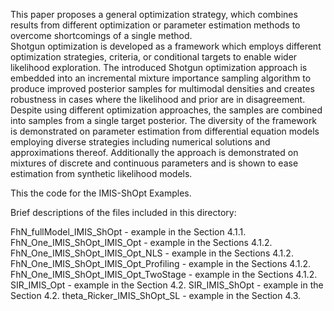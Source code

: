 
This paper proposes a general optimization strategy, which combines results from different optimization or parameter estimation methods to overcome shortcomings of a single method.  
Shotgun optimization is developed as a framework which employs different optimization strategies, criteria, or conditional targets to enable wider likelihood exploration.  The introduced Shotgun optimization approach is embedded into an incremental mixture importance sampling algorithm to produce improved posterior samples for multimodal densities and creates robustness in cases where the likelihood and prior are in disagreement.  Despite using different optimization approaches, the samples are combined into samples from a single target posterior.   The diversity of the framework is demonstrated on parameter estimation from differential equation models employing diverse strategies including numerical solutions and approximations thereof.  Additionally the approach is demonstrated on mixtures of discrete and continuous parameters and is shown to ease estimation from synthetic likelihood models. 


This the code for the IMIS-ShOpt Examples.





Brief descriptions of the files included in this directory:

FhN_fullModel_IMIS_ShOpt               - example in the Section 4.1.1. 
FhN_One_IMIS_ShOpt_IMIS_Opt            - example in the Sections 4.1.2.
FhN_One_IMIS_ShOpt_IMIS_Opt_NLS        - example in the Sections 4.1.2.
FhN_One_IMIS_ShOpt_IMIS_Opt_Profiling  - example in the Sections 4.1.2.
FhN_One_IMIS_ShOpt_IMIS_Opt_TwoStage   - example in the Sections 4.1.2.
SIR_IMIS_Opt                           - example in the Section 4.2.
SIR_IMIS_ShOpt                         - example in the Section 4.2.
theta_Ricker_IMIS_ShOpt_SL             - example in the Section 4.3.